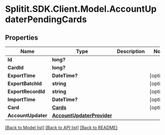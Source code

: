 # Splitit.SDK.Client.Model.AccountUpdaterPendingCards
## Properties

Name | Type | Description | Notes
------------ | ------------- | ------------- | -------------
**Id** | **long?** |  | 
**CardId** | **long?** |  | 
**ExportTime** | **DateTime?** |  | [optional] 
**ExportBatchId** | **string** |  | [optional] 
**ExportRecordId** | **string** |  | [optional] 
**ImportTime** | **DateTime?** |  | [optional] 
**Card** | [**Cards**](Cards.md) |  | [optional] 
**AccountUpdater** | [**AccountUpdaterProvider**](AccountUpdaterProvider.md) |  | 

[[Back to Model list]](../README.md#documentation-for-models) [[Back to API list]](../README.md#documentation-for-api-endpoints) [[Back to README]](../README.md)

